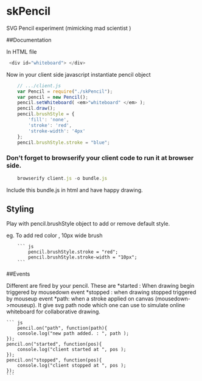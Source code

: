 skPencil
========

SVG Pencil experiment (mimicking mad scientist )


##Documentation

In HTML file
``` js
 <div id="whiteboard"> </div>
```

Now in your client side javascript instantiate pencil object

``` js
	// .../client.js
	var Pencil = require("./skPencil");
	var pencil = new Pencil();
	pencil.setWhiteboard( <em>"whiteboard" </em> );
	pencil.draw();
	pencil.brushStyle = {
        'fill': 'none',
        'stroke': 'red',
        'stroke-width': '4px'
    };
	pencil.brushStyle.stroke = "blue";	
``` 

### Don't forget to browserify your client code to run it at browser side.

``` js
	browserify client.js -o bundle.js
```

Include this bundle.js in html and have happy drawing.

## Styling

Play with pencil.brushStyle object to add or remove default style.
	
eg. To add red color , 10px wide brush 
	
		``` js
			pencil.brushStyle.stroke = "red";
			pencil.brushStyle.stroke-width = "10px";
		```
##Events 

Different are fired by your pencil. These are
*started : When drawing begin triggered by mousedown event 
*stopped : when drawing stopped triggered by mouseup event
*path: when a stroke applied on canvas (mousedown->mouseup). It give svg path node which
			one can use to simulate online whiteboard for collaborative drawing.
		
	``` js
		pencil.on("path", function(path){
		console.log("new path added. : ", path );
	});
	pencil.on("started", function(pos){
		console.log("client started at ", pos );
	});
	pencil.on("stopped", function(pos){
		console.log("client stopped at ", pos );
	});	
	```
	
	